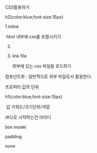 CSS활용하기

h2{color:blue;font-size:15px}





1.inline

  

​     html  내부에 css를 포함시키기

2. 

3. link file

   외부에 있는 css 파일을 로드하기



컴포넌트화 : 일반적으로 외부 파일로서 활용한다.

프로퍼티 값의 단위

h1{color:blue;font-size:15px}

​                 값   키워드/크기단위/색깔

/#으로 시작하는건 아이디





box model

 padding

none



